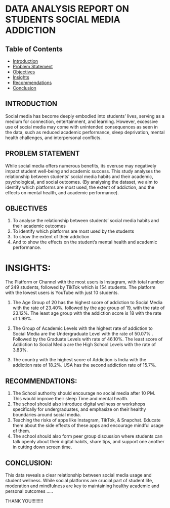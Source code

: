 # DATA ANALYSIS REPORT ON STUDENTS SOCIAL MEDIA ADDICTION

## Table of Contents
- [Introduction](#Introduction)
- [Problem Statement](#Problem-Statement)
- [Objectives](#Objectives)
- [Insights](#Insights)
- [Recommendations](#Recommendations)
- [Conclusion](#Conclusion)

## INTRODUCTION
Social media has become deeply embodied into students’ lives, serving as a medium for connection, entertainment, and learning. However, excessive use of social media may come with unintended consequences as seen in the data, such as reduced academic performance, sleep deprivation, mental health challenges, and interpersonal conflicts.

## PROBLEM STATEMENT
While social media offers numerous benefits, its overuse may negatively impact student well-being and academic success. This study analyses the relationship between students’ social media habits and their academic, psychological, and social outcomes. (By analysing the dataset, we aim to identify which platforms are most used, the extent of addiction, and the effects on mental health, and academic performance).

## OBJECTIVES
1.	To analyse the relationship between students’ social media habits and their academic outcomes
2.	To identify which platforms are most used by the students
3.	To show the extent of their addiction
4.	And to show the effects on the student’s mental health and academic performance.

# INSIGHTS:




The Platform or Channel with the most users is Instagram, with total number of 249 students, followed by TikTok which is 154 students. The platform with the lowest users is YouTube with just 10 students.
 


 
1.	The Age Group of 20 has the highest score of addiction to Social Media with the rate of 23.40%. followed by the age group of 19, with the rate of 23.12%. The least age group with the addiction score is 18 with the rate of 1.99%.
 
2.	The Group of Academic Levels with the highest rate of addiction to Social Media are the Undergraduate Level with the rate of 50.07% . Followed by the Graduate Levels with rate of 46.10%. The least score of Addiction to Social Media are the High School Levels with the rate of 3.83%. 
 
3.	The country with the highest score of Addiction is India with the addiction rate of 18.2%. USA has the second addiction rate of 15.7%. 
## RECOMMENDATIONS:
1.	The School authority should encourage no social media after 10 PM. This would improve their sleep Time and mental health.
2.	The school should also introduce digital wellness or workshops specifically for undergraduates, and emphasize on their healthy boundaries around social media.
3.	Teaching the risks of apps like Instagram, TikTok, & Snapchat. Educate them about the side effects of these apps and encourage mindful usage of them.
4.	The school should also form peer group discussion where students can talk openly about their digital habits, share tips, and support one another in cutting down screen time. 
## CONCLUSION:
This data reveals a clear relationship between social media usage and student wellness. While social platforms are crucial part of student life, moderation and mindfulness are key to maintaining healthy academic and personal outcomes …..

THANK YOU!!!!!!!!!


